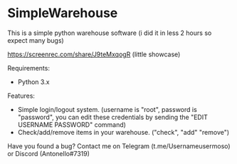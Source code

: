 # SimpleWarehouse
This is a simple python warehouse software (i did it in less 2 hours so expect many bugs)

https://screenrec.com/share/J9teMxqogR (little showcase)

Requirements:
 - Python 3.x

Features:
  - Simple login/logout system. (username is "root", password is "password", you can edit these credentials by sending the "EDIT USERNAME PASSWORD" command)
  - Check/add/remove items in your warehouse. ("check", "add" "remove")
  


Have you found a bug? Contact me on Telegram (t.me/Usernameusermoso) or Discord (Antonello#7319)
